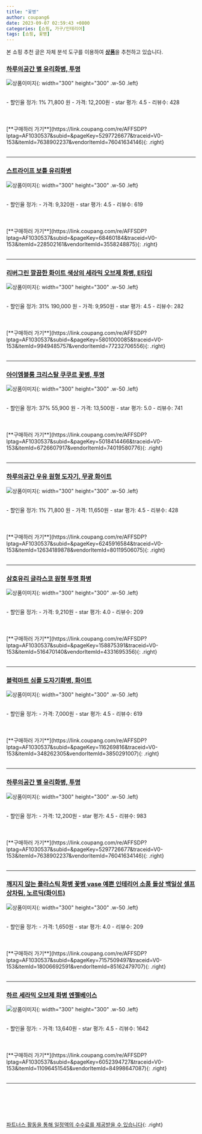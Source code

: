 ```yaml
---
title: "꽃병"
author: coupang6
date: 2023-09-07 02:59:43 +0800
categories: [쇼핑, 가구/인테리어]
tags: [쇼핑, 꽃병]
---
```


본 쇼핑 추천 글은 자체 분석 도구를 이용하여 [**상품**](https://link.coupang.com/a/bao1ui)을 추천하고 있습니다.

### [하루의공간 별 유리화병, 투명](https://link.coupang.com/re/AFFSDP?lptag=AF1030537&subid=&pageKey=5297726677&traceid=V0-153&itemId=7638902237&vendorItemId=76041634146)

![상품이미지](https://thumbnail7.coupangcdn.com/thumbnails/remote/230x230ex/image/retail/images/2366215417087559-610c713a-6ad7-445b-a5d7-7e954368cbc6.jpg){: width="300" height="300" .w-50 .left}


<br>
- 할인율 정가: 1%  71,800   원
- 가격: 12,200원
- star 평가: 4.5
- 리뷰수: 428
<br>
<br>
<br>
<br>
[**구매하러 가기**](https://link.coupang.com/re/AFFSDP?lptag=AF1030537&subid=&pageKey=5297726677&traceid=V0-153&itemId=7638902237&vendorItemId=76041634146){: .right}
<br>
<br>

---

### [스트라이프 보틀 유리화병](https://link.coupang.com/re/AFFSDP?lptag=AF1030537&subid=&pageKey=68460184&traceid=V0-153&itemId=228502161&vendorItemId=3558248875)

![상품이미지](https://thumbnail6.coupangcdn.com/thumbnails/remote/230x230ex/image/retail/images/2018/03/05/9/7/2a2b4a6f-4585-4a0c-8651-b79706d46b3f.jpg){: width="300" height="300" .w-50 .left}


<br>
- 할인율 정가: 
- 가격: 9,320원
- star 평가: 4.5
- 리뷰수: 619
<br>
<br>
<br>
<br>
[**구매하러 가기**](https://link.coupang.com/re/AFFSDP?lptag=AF1030537&subid=&pageKey=68460184&traceid=V0-153&itemId=228502161&vendorItemId=3558248875){: .right}
<br>
<br>

---

### [리버그린 깔끔한 화이트 색상의 세라믹 오브제 화병, E타입](https://link.coupang.com/re/AFFSDP?lptag=AF1030537&subid=&pageKey=5801000085&traceid=V0-153&itemId=9949485757&vendorItemId=77232706556)

![상품이미지](https://thumbnail7.coupangcdn.com/thumbnails/remote/230x230ex/image/retail/images/2021/07/07/10/4/cb5bbe84-6e68-4e9f-ba29-c102ebd72e28.jpg){: width="300" height="300" .w-50 .left}


<br>
- 할인율 정가: 31%  190,000   원
- 가격: 9,950원
- star 평가: 4.5
- 리뷰수: 282
<br>
<br>
<br>
<br>
[**구매하러 가기**](https://link.coupang.com/re/AFFSDP?lptag=AF1030537&subid=&pageKey=5801000085&traceid=V0-153&itemId=9949485757&vendorItemId=77232706556){: .right}
<br>
<br>

---

### [아이엠블룸 크리스탈 쿠쿠르 꽃병, 투명](https://link.coupang.com/re/AFFSDP?lptag=AF1030537&subid=&pageKey=5018414466&traceid=V0-153&itemId=6726607917&vendorItemId=74019580776)

![상품이미지](https://thumbnail8.coupangcdn.com/thumbnails/remote/230x230ex/image/rs_quotation_api/lhhq8hv2/c585a8416969499aa7356ae993695c5d.jpg){: width="300" height="300" .w-50 .left}


<br>
- 할인율 정가: 37%  55,900   원
- 가격: 13,500원
- star 평가: 5.0
- 리뷰수: 741
<br>
<br>
<br>
<br>
[**구매하러 가기**](https://link.coupang.com/re/AFFSDP?lptag=AF1030537&subid=&pageKey=5018414466&traceid=V0-153&itemId=6726607917&vendorItemId=74019580776){: .right}
<br>
<br>

---

### [하루의공간 우유 원형 도자기, 무광 화이트](https://link.coupang.com/re/AFFSDP?lptag=AF1030537&subid=&pageKey=6245916584&traceid=V0-153&itemId=12634189878&vendorItemId=80119506075)

![상품이미지](https://thumbnail8.coupangcdn.com/thumbnails/remote/230x230ex/image/vendor_inventory/8b41/ea978378271b5ce4b30d6f130900b8fd5bf07ad31177a2d2577ab34cf35c.jpg){: width="300" height="300" .w-50 .left}


<br>
- 할인율 정가: 1%  71,800   원
- 가격: 11,650원
- star 평가: 4.5
- 리뷰수: 428
<br>
<br>
<br>
<br>
[**구매하러 가기**](https://link.coupang.com/re/AFFSDP?lptag=AF1030537&subid=&pageKey=6245916584&traceid=V0-153&itemId=12634189878&vendorItemId=80119506075){: .right}
<br>
<br>

---

### [삼호유리 글라스코 원형 투명 화병](https://link.coupang.com/re/AFFSDP?lptag=AF1030537&subid=&pageKey=158875391&traceid=V0-153&itemId=516470140&vendorItemId=4331695356)

![상품이미지](https://thumbnail8.coupangcdn.com/thumbnails/remote/230x230ex/image/retail/images/6607701715063158-eb31ddfe-ff1d-4a80-9d12-ebbb2483bbd2.jpg){: width="300" height="300" .w-50 .left}


<br>
- 할인율 정가: 
- 가격: 9,210원
- star 평가: 4.0
- 리뷰수: 209
<br>
<br>
<br>
<br>
[**구매하러 가기**](https://link.coupang.com/re/AFFSDP?lptag=AF1030537&subid=&pageKey=158875391&traceid=V0-153&itemId=516470140&vendorItemId=4331695356){: .right}
<br>
<br>

---

### [블럭마트 심플 도자기화병, 화이트](https://link.coupang.com/re/AFFSDP?lptag=AF1030537&subid=&pageKey=116269816&traceid=V0-153&itemId=348262305&vendorItemId=3850291007)

![상품이미지](https://thumbnail6.coupangcdn.com/thumbnails/remote/230x230ex/image/retail/images/2018/08/01/11/7/b9b66476-4cda-4864-8755-6b2f86264ae5.jpg){: width="300" height="300" .w-50 .left}


<br>
- 할인율 정가: 
- 가격: 7,000원
- star 평가: 4.5
- 리뷰수: 619
<br>
<br>
<br>
<br>
[**구매하러 가기**](https://link.coupang.com/re/AFFSDP?lptag=AF1030537&subid=&pageKey=116269816&traceid=V0-153&itemId=348262305&vendorItemId=3850291007){: .right}
<br>
<br>

---

### [하루의공간 별 유리화병, 투명](https://link.coupang.com/re/AFFSDP?lptag=AF1030537&subid=&pageKey=5297726677&traceid=V0-153&itemId=7638902237&vendorItemId=76041634146)

![상품이미지](https://thumbnail7.coupangcdn.com/thumbnails/remote/230x230ex/image/retail/images/2366215417087559-610c713a-6ad7-445b-a5d7-7e954368cbc6.jpg){: width="300" height="300" .w-50 .left}


<br>
- 할인율 정가: 
- 가격: 12,200원
- star 평가: 4.5
- 리뷰수: 983
<br>
<br>
<br>
<br>
[**구매하러 가기**](https://link.coupang.com/re/AFFSDP?lptag=AF1030537&subid=&pageKey=5297726677&traceid=V0-153&itemId=7638902237&vendorItemId=76041634146){: .right}
<br>
<br>

---

### [깨지지 않는 플라스틱 화병 꽃병 vase 예쁜 인테리어 소품 돌상 백일상 셀프 상차림, 노르딕(화이트)](https://link.coupang.com/re/AFFSDP?lptag=AF1030537&subid=&pageKey=7157509497&traceid=V0-153&itemId=18006692591&vendorItemId=85162479707)

![상품이미지](https://thumbnail7.coupangcdn.com/thumbnails/remote/230x230ex/image/vendor_inventory/8b7b/af861cbd740d9215c70dad2e3156c0c158ab48f40459e0f81fab79a2385d.jpg){: width="300" height="300" .w-50 .left}


<br>
- 할인율 정가: 
- 가격: 1,650원
- star 평가: 4.0
- 리뷰수: 209
<br>
<br>
<br>
<br>
[**구매하러 가기**](https://link.coupang.com/re/AFFSDP?lptag=AF1030537&subid=&pageKey=7157509497&traceid=V0-153&itemId=18006692591&vendorItemId=85162479707){: .right}
<br>
<br>

---

### [하르 세라믹 오브제 화병 엔젤베이스](https://link.coupang.com/re/AFFSDP?lptag=AF1030537&subid=&pageKey=6052394727&traceid=V0-153&itemId=11096451545&vendorItemId=84998647087)

![상품이미지](https://thumbnail8.coupangcdn.com/thumbnails/remote/230x230ex/image/vendor_inventory/a164/fe4523d3f9511f71aa42eb0ad1211c61b244249f14771f7f7a1131fd2d66.jpg){: width="300" height="300" .w-50 .left}


<br>
- 할인율 정가: 
- 가격: 13,640원
- star 평가: 4.5
- 리뷰수: 1642
<br>
<br>
<br>
<br>
[**구매하러 가기**](https://link.coupang.com/re/AFFSDP?lptag=AF1030537&subid=&pageKey=6052394727&traceid=V0-153&itemId=11096451545&vendorItemId=84998647087){: .right}
<br>
<br>

---
<br><br><br><br><br> [파트너스 활동을 통해 일정액의 수수료를 제공받을 수 있습니다](https://link.coupang.com/a/bao1ui){: .right}
